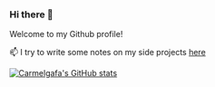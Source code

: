 ### Hi there 👋

Welcome to my Github profile!

📫 I try to write some notes on my side projects [here](http://carmelgafa.com)


[![Carmelgafa's GitHub stats](https://github-readme-stats.vercel.app/api?username=carmelgafa)](https://github.com/carmelgafa/github-readme-stats)


<!--
**carmelgafa/carmelgafa** is a ✨ _special_ ✨ repository because its `README.md` (this file) appears on your GitHub profile.

Here are some ideas to get you started:

- 🔭 I’m currently working on ...
- 🌱 I’m currently learning ...
- 👯 I’m looking to collaborate on ...
- 🤔 I’m looking for help with ...
- 💬 Ask me about ...
- 📫 How to reach me: ...
- 😄 Pronouns: ...
- ⚡ Fun fact: ...
-->
